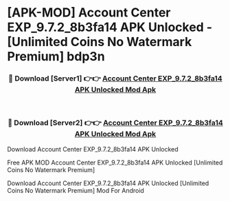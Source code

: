 # [APK-MOD] Account Center EXP_9.7.2_8b3fa14 APK Unlocked - [Unlimited Coins No Watermark Premium] bdp3n



<div align="center">
<h3>🔴 Download [Server1] 👉👉 <a href="https://momento.my/?title=Account_Center_EXP_9.7.2_8b3fa14_APK_Unlocked">Account Center EXP_9.7.2_8b3fa14 APK Unlocked Mod Apk</a></h3><br>

<h3>🔴 Download [Server2] 👉👉 <a href="https://momento.my/?title=Account_Center_EXP_9.7.2_8b3fa14_APK_Unlocked">Account Center EXP_9.7.2_8b3fa14 APK Unlocked Mod Apk</a></h3>
</div>



Download Account Center EXP_9.7.2_8b3fa14 APK Unlocked 

Free APK MOD Account Center EXP_9.7.2_8b3fa14 APK Unlocked [Unlimited Coins No Watermark Premium]

Download Account Center EXP_9.7.2_8b3fa14 APK Unlocked [Unlimited Coins No Watermark Premium] Mod For Android
